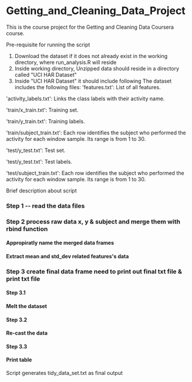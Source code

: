# Getting_and_Cleaning_Data_Project

This is the course project for the Getting and Cleaning Data Coursera course. 

Pre-requisite for running the script

1. Download the dataset if it does not already exist in the working directory, where run_analysis.R will reside
2. Inside working directory, Unzipped data should reside in a directory called "UCI HAR Dataset"
3. Inside "UCI HAR Dataset" it should include following
The dataset includes the following files:
 'features.txt': List of all features.

 'activity_labels.txt': Links the class labels with their activity name.
 
 'train/x_train.txt': Training set.
 
 'train/y_train.txt': Training labels.
 
 'train/subject_train.txt': Each row identifies the subject who performed the activity for each window sample. Its range is from 1 to 30. 
 
 'test/y_test.txt': Test set.
 
 'test/y_test.txt': Test labels.
 
 'test/subject_train.txt': Each row identifies the subject who performed the activity for each window sample. Its range is from 1 to 30. 

Brief description about script 

### Step 1 -- read the data files

### Step 2 process raw data x, y & subject and merge them with rbind function
#### Appropiratly name the merged data frames
#### Extract mean and std_dev related features's data
	
### Step 3 create final data frame need to print out final txt file & print txt file
#### Step 3.1
#### Melt the dataset
#### Step 3.2
#### Re-cast the data
#### Step 3.3
#### Print table


Script generates tidy_data_set.txt as final output
